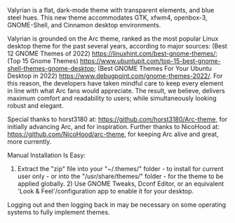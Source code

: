 Valyrian is a flat, dark-mode theme with transparent elements, and blue steel hues. This new theme accommodates GTK, xfwm4, openbox-3, GNOME-Shell, and Cinnamon desktop environments.

Valyrian is grounded on the Arc theme, ranked as the most popular Linux desktop theme for the past several years, according to major sources: (Best 12 GNOME Themes of 2022) https://linuxhint.com/best-gnome-themes/; (Top 15 Gnome Themes) https://www.ubuntupit.com/top-15-best-gnome-shell-themes-gnome-desktop; (Best GNOME Themes For Your Ubuntu Desktop in 2022) https://www.debugpoint.com/gnome-themes-2022/. For this reason, the developers have taken mindful care to keep every element in line with what Arc fans would appreciate. The result, we believe, delivers maximum comfort and readability to users; while simultaneously looking robust and elegant.


Special thanks to horst3180 at: https://github.com/horst3180/Arc-theme, for initially advancing Arc, and for inspiration. Further thanks to NicoHood at: https://github.com/NicoHood/arc-theme, for keeping Arc alive and great, more currently.


Manual Installation Is Easy:

1) Extract the "zip" file into your "~/.themes/" folder - to install for current user only - or into the "/usr/share/themes/" folder - for the theme to be applied globally. 2) Use GNOME Tweaks, Dconf Editor, or an equivalent 'Look & Feel'/configuration app to enable it for your desktop.

Logging out and then logging back in may be necessary on some operating systems to fully implement themes.

